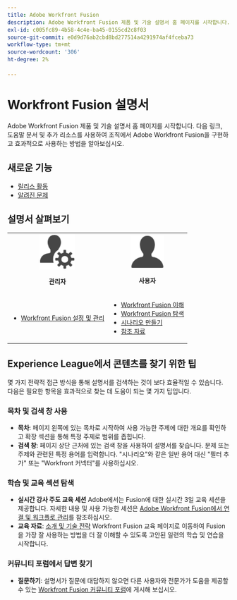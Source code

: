 ```yaml
---
title: Adobe Workfront Fusion
description: Adobe Workfront Fusion 제품 및 기술 설명서 홈 페이지를 시작합니다. 다음 링크, 도움말 문서 및 추가 리소스를 사용하여 조직에서 Adobe Workfront Fusion을 구현하고 효과적으로 사용하는 방법을 알아보십시오.
exl-id: c005fc89-4b58-4c4e-ba45-0155cd2c8f03
source-git-commit: e0d9d76ab2cbd8bd277514a4291974af4fceba73
workflow-type: tm+mt
source-wordcount: '306'
ht-degree: 2%

---
```


# Workfront Fusion 설명서

Adobe Workfront Fusion 제품 및 기술 설명서 홈 페이지를 시작합니다. 다음 링크, 도움말 문서 및 추가 리소스를 사용하여 조직에서 Adobe Workfront Fusion을 구현하고 효과적으로 사용하는 방법을 알아보십시오.

## 새로운 기능

* [릴리스 활동](/help/workfront-fusion/fusion-product-releases/fusion-release-activity.md)
* [알려진 문제](https://experienceleague.adobe.com/ko/docs/workfront-known-issues/issues/fusion/workfrontfusion)

## 설명서 살펴보기

<table>

<tr>
    <td style="text-align: center;"><img src="assets/admin-icon.png" style="width: 80px; height: 80px;"><p><b>관리자</b></p></td>
    <td style="text-align: center;"><img src="assets/users-icon.png" style="width: 75px; height: 75px;"><p><b>사용자</b></p></td>
  </tr>
  <tr>
    <td>
    <ul>
    <li><a href="/help/workfront-fusion/set-up-and-manage-workfront-fusion/set-up-and-manage-workfront-fusion-toc.md">Workfront Fusion 설정 및 관리</a></li>
    </ul>
 </td>
    <td>
        <ul>
        <li><a href="/help/workfront-fusion/get-started-with-fusion/understand-fusion/understand-fusion-toc.md">Workfront Fusion 이해</a></li>
        <li><a href="/help/workfront-fusion/get-started-with-fusion/navigate-fusion/navigate-workfront-fusion.md">Workfront Fusion 탐색</a></li>
        <li><a href="/help/workfront-fusion/create-scenarios/create-scenarios-toc.md">시나리오 만들기</a></li>
        <li><a href="/help/workfront-fusion/references/references-toc.md">참조 자료</a></li>
        </ul>
    </td>
  </tr>
</table>

## Experience League에서 콘텐츠를 찾기 위한 팁

몇 가지 전략적 접근 방식을 통해 설명서를 검색하는 것이 보다 효율적일 수 있습니다. 다음은 필요한 항목을 효과적으로 찾는 데 도움이 되는 몇 가지 팁입니다.

### 목차 및 검색 창 사용

* **목차**: 페이지 왼쪽에 있는 목차로 시작하여 사용 가능한 주제에 대한 개요를 확인하고 확장 섹션을 통해 특정 주제로 범위를 좁힙니다.
* **검색 창**: 페이지 상단 근처에 있는 검색 창을 사용하여 설명서를 찾습니다. 문제 또는 주제와 관련된 특정 용어를 입력합니다. &quot;시나리오&quot;와 같은 일반 용어 대신 &quot;필터 추가&quot; 또는 &quot;Workfront 커넥터&quot;를 사용하십시오.

### 학습 및 교육 섹션 탐색

* **실시간 강사 주도 교육 세션** Adobe에서는 Fusion에 대한 실시간 3일 교육 세션을 제공합니다. 자세한 내용 및 사용 가능한 세션은 [Adobe Workfront Fusion에서 연결 및 워크플로 관리](https://learning.adobe.com/courses/adobe_workfront/cours000000000098121.html)를 참조하십시오.
* **교육 자료**: [소개 및 기술 전략](https://experienceleague.adobe.com/ko/docs/workfront-learn/tutorials-workfront/fusion/welcome-to-workfront-fusion/introduction-and-tech-strategy) Workfront Fusion 교육 페이지로 이동하여 Fusion을 가장 잘 사용하는 방법을 더 잘 이해할 수 있도록 고안된 일련의 학습 및 연습을 시작합니다.

### 커뮤니티 포럼에서 답변 찾기

* **질문하기**: 설명서가 질문에 대답하지 않으면 다른 사용자와 전문가가 도움을 제공할 수 있는 [Workfront Fusion 커뮤니티 포럼](https://experienceleaguecommunities.adobe.com/t5/workfront-fusion/ct-p/workfront-fusion-2?profile.language=ko)에 게시해 보십시오.
